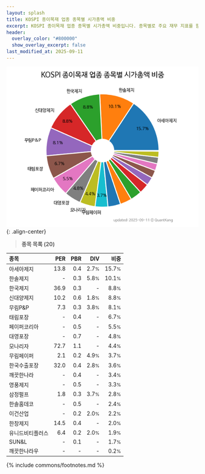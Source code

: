 ```yaml
---
layout: splash
title: KOSPI 종이목재 업종 종목별 시가총액 비중
excerpt: KOSPI 종이목재 업종 종목별 시가총액 비중입니다. 종목별로 주요 재무 지표를 함께 표시합니다.
header:
  overlay_color: "#800000"
  show_overlay_excerpt: false
last_modified_at: 2025-09-11
---
```



![KOSPI 종이목재 업종 종목별 시가총액 비중](/stats/sector/images/kospi_업종_종이목재_종목.png){: .align-center}


> **종목 목록 (20)**<a id="list"></a>

| **종목** | **PER** | **PBR** | **DIV** | **비중** |
| :------- | ------: | ------: | ------: | -------: |
| 아세아제지 | 13.8 | 0.4 | 2.7<small>%</small> | 15.7<small>%</small> |
| 한솔제지 | - | 0.3 | 5.8<small>%</small> | 10.1<small>%</small> |
| 한국제지 | 36.9 | 0.3 | - | 8.8<small>%</small> |
| 신대양제지 | 10.2 | 0.6 | 1.8<small>%</small> | 8.8<small>%</small> |
| 무림P&P | 7.3 | 0.3 | 3.8<small>%</small> | 8.1<small>%</small> |
| 태림포장 | - | 0.4 | - | 6.7<small>%</small> |
| 페이퍼코리아 | - | 0.5 | - | 5.5<small>%</small> |
| 대영포장 | - | 0.7 | - | 4.8<small>%</small> |
| 모나리자 | 72.7 | 1.1 | - | 4.4<small>%</small> |
| 무림페이퍼 | 2.1 | 0.2 | 4.9<small>%</small> | 3.7<small>%</small> |
| 한국수출포장 | 32.0 | 0.4 | 2.8<small>%</small> | 3.6<small>%</small> |
| 깨끗한나라 | - | 0.4 | - | 3.4<small>%</small> |
| 영풍제지 | - | 0.5 | - | 3.3<small>%</small> |
| 삼정펄프 | 1.8 | 0.3 | 3.7<small>%</small> | 2.8<small>%</small> |
| 한솔홈데코 | - | 0.5 | - | 2.4<small>%</small> |
| 이건산업 | - | 0.2 | 2.0<small>%</small> | 2.2<small>%</small> |
| 한창제지 | 14.5 | 0.4 | - | 2.0<small>%</small> |
| 유니드비티플러스 | 6.4 | 0.2 | 2.0<small>%</small> | 1.9<small>%</small> |
| SUN&L | - | 0.1 | - | 1.7<small>%</small> |
| 깨끗한나라우 | - | - | - | 0.2<small>%</small> |

{% include commons/footnotes.md %}